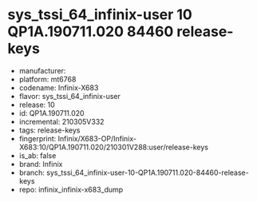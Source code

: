 # sys_tssi_64_infinix-user 10 QP1A.190711.020 84460 release-keys
- manufacturer: 
- platform: mt6768
- codename: Infinix-X683
- flavor: sys_tssi_64_infinix-user
- release: 10
- id: QP1A.190711.020
- incremental: 210305V332
- tags: release-keys
- fingerprint: Infinix/X683-OP/Infinix-X683:10/QP1A.190711.020/210301V288:user/release-keys
- is_ab: false
- brand: Infinix
- branch: sys_tssi_64_infinix-user-10-QP1A.190711.020-84460-release-keys
- repo: infinix_infinix-x683_dump
